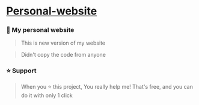 # [Personal-website](https://notarya.rf.gd)
### 🌆 My personal website
> This is new version of my website

> Didn't copy the code from anyone
### ⭐ Support
> When you ⭐ this project, You really help me! That's free, and you can do it with only 1 click
